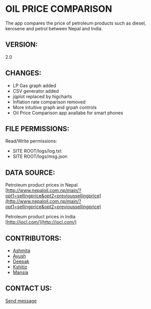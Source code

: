 OIL PRICE COMPARISON
====================

The app compares the price of petroleum products such as diesel, kerosene and petrol between Nepal and India.


VERSION:
--------
2.0


CHANGES:
--------
* LP Gas graph added
* CSV generator added
* jqplot replaced by higcharts
* Inflation rate comparison removed
* More intuitive graph and grpah controls
* Oil Price Comparison app availabe for smart phones


FILE PERMISSIONS:
-----------------

Read/Write permissions:
* SITE ROOT/logs/log.txt
* SITE ROOT/logs/msg.json


DATA SOURCE:
------------

Petroleum product prices in Nepal  
[http://www.nepaloil.com.np/main/?opt1=sellingprice&opt2=previoussellingprice](http://www.nepaloil.com.np/main/?opt1=sellingprice&opt2=previoussellingprice)

Petroleum product prices in India  
[http://iocl.com/](http://iocl.com/)


CONTRIBUTORS:
-------------
* [Ashmita](http://about.me/mishraashmita)
* [Ayush](http://about.me/ayushmaharjan)
* [Deepak](http://about.me/deepsadhi)
* [Kshitiz](http://about.me/kshitiztiwari)
* [Mansia]()


CONTACT US:
-----------
[Send message](https://docs.google.com/forms/d/1bb0juZ34QkSG7zBhnDjhMqDLh3GTNHWObJE8dbypqLw/viewform)
